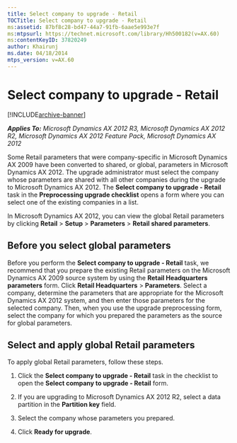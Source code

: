 ```yaml
---
title: Select company to upgrade - Retail
TOCTitle: Select company to upgrade - Retail
ms:assetid: 87bf8c28-bd47-44a7-91fb-6aae5e993e7f
ms:mtpsurl: https://technet.microsoft.com/library/Hh500182(v=AX.60)
ms:contentKeyID: 37820249
author: Khairunj
ms.date: 04/18/2014
mtps_version: v=AX.60
---
```


# Select company to upgrade - Retail 


[!INCLUDE[archive-banner](includes/archive-banner.md)]


_**Applies To:** Microsoft Dynamics AX 2012 R3, Microsoft Dynamics AX 2012 R2, Microsoft Dynamics AX 2012 Feature Pack, Microsoft Dynamics AX 2012_

Some Retail parameters that were company-specific in Microsoft Dynamics AX 2009 have been converted to shared, or global, parameters in Microsoft Dynamics AX 2012. The upgrade administrator must select the company whose parameters are shared with all other companies during the upgrade to Microsoft Dynamics AX 2012. The **Select company to upgrade - Retail** task in the **Preprocessing upgrade checklist** opens a form where you can select one of the existing companies in a list.

In Microsoft Dynamics AX 2012, you can view the global Retail parameters by clicking **Retail** \> **Setup** \> **Parameters** \> **Retail shared parameters**.

## Before you select global parameters

Before you perform the **Select company to upgrade - Retail** task, we recommend that you prepare the existing Retail parameters on the Microsoft Dynamics AX 2009 source system by using the **Retail Headquarters parameters** form. Click **Retail Headquarters** \> **Parameters**. Select a company, determine the parameters that are appropriate for the Microsoft Dynamics AX 2012 system, and then enter those parameters for the selected company. Then, when you use the upgrade preprocessing form, select the company for which you prepared the parameters as the source for global parameters.

## Select and apply global Retail parameters

To apply global Retail parameters, follow these steps.

1.  Click the **Select company to upgrade - Retail** task in the checklist to open the **Select company to upgrade - Retail** form.

2.  If you are upgrading to Microsoft Dynamics AX 2012 R2, select a data partition in the **Partition key** field.

3.  Select the company whose parameters you prepared.

4.  Click **Ready for upgrade**.

  


